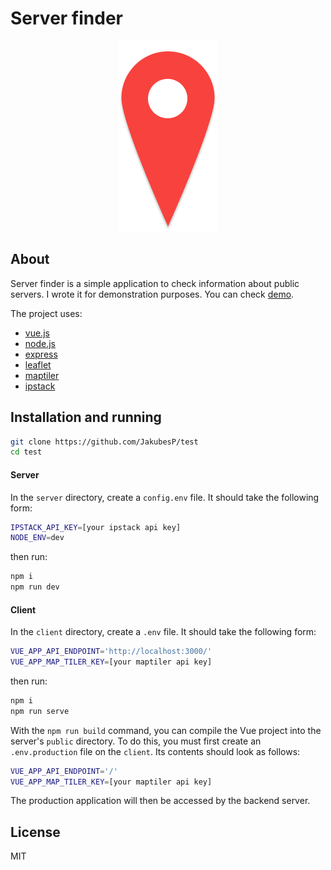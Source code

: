 # Server finder 

<p align="center">
  <img src="https://github.com/JakubesP/server-finder-app/blob/main/logo.png?raw=true">
</p>

## About

Server finder is a simple application to check information about public servers. I wrote it for demonstration purposes. You can check [demo]. 

The project uses:
- [vue.js] 
- [node.js]
- [express]
- [leaflet]
- [maptiler]
- [ipstack]

## Installation and running

```sh
git clone https://github.com/JakubesP/test
cd test
```
#### Server
In the `server` directory, create a `config.env` file. It should take the following form:
```sh
IPSTACK_API_KEY=[your ipstack api key]
NODE_ENV=dev
```
then run:
```sh
npm i
npm run dev
```

#### Client
In the `client` directory, create a `.env` file. It should take the following form:
```sh
VUE_APP_API_ENDPOINT='http://localhost:3000/'
VUE_APP_MAP_TILER_KEY=[your maptiler api key]
```
then run:
```sh
npm i
npm run serve
```

With the `npm run build` command, you can compile the Vue project into the server's `public` directory. To do this, you must first create an `.env.production` file on the `client`. Its contents should look as follows:
```sh
VUE_APP_API_ENDPOINT='/'
VUE_APP_MAP_TILER_KEY=[your maptiler api key]
```
The production application will then be accessed by the backend server.

## License

MIT



  [vue.js]: https://vuejs.org/
  [node.js]: <http://nodejs.org>
  [express]: <http://expressjs.com>
  [leaflet]: https://leafletjs.com/
  [maptiler]: https://www.maptiler.com/
  [ipstack]: https://ipstack.com/
  [demo]: https://server-finder-app.herokuapp.com/

